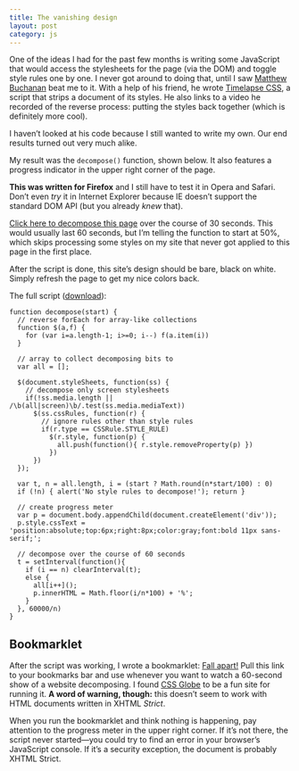 ```yaml
---
title: The vanishing design
layout: post
category: js
---
```


One of the ideas I had for the past few months is writing some JavaScript that would access the stylesheets for the page (via the DOM) and toggle style rules one by one. I never got around to doing that, until I saw [Matthew Buchanan][1] beat me to it. With a help of his friend, he wrote [Timelapse CSS][2], a script that strips a document of its styles. He also links to a video he recorded of the reverse process: putting the styles back together (which is definitely more cool).

I haven’t looked at his code because I still wanted to write my own. Our end results turned out very much alike.

My result was the `decompose()` function, shown below. It also features a progress indicator in the upper right corner of the page.

**This was written for Firefox** and I still have to test it in Opera and Safari. Don’t even _try_ it in Internet Explorer because IE doesn’t support the standard DOM API (but you already _knew_ that).

<a href="#" onclick="decompose(50); return false">Click here to decompose this page</a> over the course of 30 seconds. This would usually last 60 seconds, but I’m telling the function to start at 50%, which skips processing some styles on my site that never got applied to this page in the first place.

After the script is done, this site’s design should be bare, black on white. Simply refresh the page to get my nice colors back.

The full script ([download][3]):

    function decompose(start) {
      // reverse forEach for array-like collections
      function $(a,f) {
        for (var i=a.length-1; i>=0; i--) f(a.item(i))
      }
    
      // array to collect decomposing bits to
      var all = [];
    
      $(document.styleSheets, function(ss) {
        // decompose only screen stylesheets
        if(!ss.media.length || /\b(all|screen)\b/.test(ss.media.mediaText))
          $(ss.cssRules, function(r) {
            // ignore rules other than style rules
            if(r.type == CSSRule.STYLE_RULE)
              $(r.style, function(p) {
                all.push(function(){ r.style.removeProperty(p) })
              })
          })
      });
    
      var t, n = all.length, i = (start ? Math.round(n*start/100) : 0)
      if (!n) { alert('No style rules to decompose!'); return }
    
      // create progress meter
      var p = document.body.appendChild(document.createElement('div'));
      p.style.cssText = 'position:absolute;top:6px;right:8px;color:gray;font:bold 11px sans-serif;';
    
      // decompose over the course of 60 seconds
      t = setInterval(function(){
        if (i == n) clearInterval(t);
        else {
          all[i++]();
          p.innerHTML = Math.floor(i/n*100) + '%';
        }
      }, 60000/n)
    }

<h2 id="bookmarklet">Bookmarklet</h2>

After the script was working, I wrote a bookmarklet: [Fall apart!][4] Pull this link to your bookmarks bar and use whenever you want to watch a 60-second show of a website decomposing. I found [CSS Globe][5] to be a fun site for running it. **A word of warning, though:** this doesn’t seem to work with HTML documents written in XHTML _Strict_.

When you run the bookmarklet and think nothing is happening, pay attention to the progress meter in the upper right corner. If it’s not there, the script never started—you could try to find an error in your browser’s JavaScript console. If it’s a security exception, the document is probably XHTML Strict.


[1]: http://matthewbuchanan.name/
[2]: http://matthewbuchanan.name/post/33504871
[3]: /js/the-vanishing-design/decompose.js
[4]: javascript:void(function(){var%20s=document.createElement("script");s.src="http://mislav.caboo.se/js/the-vanishing-design/decompose-bookmarklet.js";document.body.appendChild(s)}())
[5]: http://cssglobe.com/